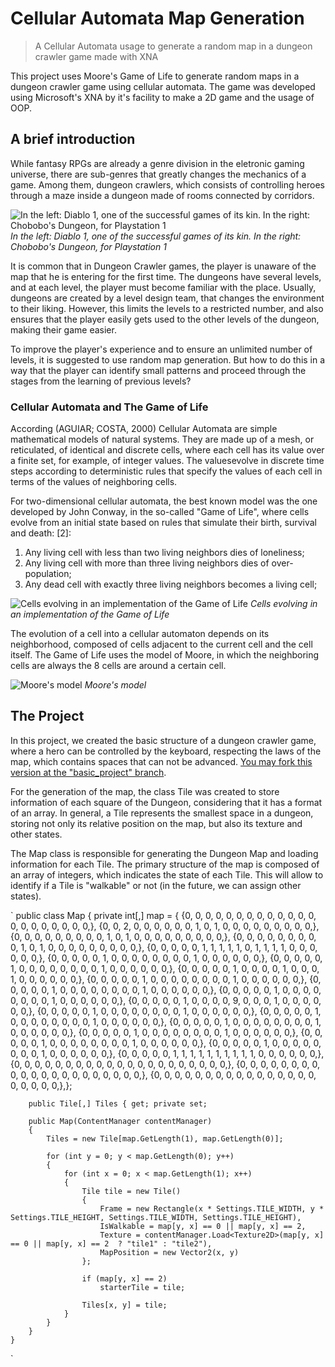 # Cellular Automata Map Generation
> A Cellular Automata usage to generate a random map in a dungeon crawler game made with XNA

This project uses Moore's Game of Life to generate random maps in a dungeon crawler game using cellular automata. The game was developed using Microsoft's XNA by it's facility to make a 2D game and the usage of OOP.

## A brief introduction
While fantasy RPGs are already a genre division in the eletronic gaming universe, there are sub-genres that greatly changes the mechanics of a game. Among them, dungeon crawlers, which consists of controlling heroes through a maze inside a dungeon made of rooms connected by corridors.

![In the left: Diablo 1, one of the successful games of its kin. In the right: Chobobo's Dungeon, for Playstation 1](http://mariotoledo.github.io/cellular-automata-map-generation/docs/chocobodungeon.jpg)
*In the left: Diablo 1, one of the successful games of its kin. In the right: Chobobo's Dungeon, for Playstation 1*

It is common that in Dungeon Crawler games, the player is unaware of the map that he is entering for the first time. The dungeons have several levels, and at each level, the player must become familiar with the place.
Usually, dungeons are created by a level design team, that changes the environment to their liking. However, this limits the levels to a restricted number, and also ensures that the player easily gets used to the other levels of the dungeon, making their game easier.

To improve the player's experience and to ensure an unlimited number of levels, it is suggested to use random map generation. But how to do this in a way that the player can identify small patterns and proceed through the stages from the learning of previous levels?

### Cellular Automata and The Game of Life
According (AGUIAR; COSTA, 2000) Cellular Automata are simple mathematical models of natural systems. They are made up of a mesh, or reticulated, of identical and discrete cells, where each cell has its value over a finite set, for example, of integer values. The values ​​evolve in discrete time steps according to deterministic rules that specify the values ​​of each cell in terms of the values ​​of neighboring cells.

For two-dimensional cellular automata, the best known model was the one developed by John Conway, in the so-called "Game of Life", where cells evolve from an initial state based on rules that simulate their birth, survival and death: [2]:
1. Any living cell with less than two living neighbors dies of loneliness;
2. Any living cell with more than three living neighbors dies of over-population;
3. Any dead cell with exactly three living neighbors becomes a living cell;

![Cells evolving in an implementation of the Game of Life](http://mariotoledo.github.io/cellular-automata-map-generation/docs/jogoDaVida.jpg)
*Cells evolving in an implementation of the Game of Life*

The evolution of a cell into a cellular automaton depends on its neighborhood, composed of cells adjacent to the current cell and the cell itself. The Game of Life uses the model of Moore, in which the neighboring cells are always the 8 cells are around a certain cell.

![Moore's model](http://mariotoledo.github.io/cellular-automata-map-generation/docs/moore.jpg)
*Moore's model*

## The Project
In this project, we created the basic structure of a dungeon crawler game, where a hero can be controlled by the keyboard, respecting the laws of the map, which contains spaces that can not be advanced. [You may fork this version at the "basic_project" branch](https://github.com/mariotoledo/cellular-automata-map-generation/tree/basic_project).

For the generation of the map, the class Tile was created to store information of each square of the Dungeon, considering that it has a format of an array. In general, a Tile represents the smallest space in a dungeon, storing not only its relative position on the map, but also its texture and other states.

The Map class is responsible for generating the Dungeon Map and loading information for each Tile. The primary structure of the map is composed of an array of integers, which indicates the state of each Tile. This will allow to identify if a Tile is "walkable" or not (in the future, we can assign other states).

`
    public class Map
    {
    	private int[,] map = {
          {0, 0, 0, 0, 0, 0, 0, 0, 0, 0, 0, 0, 0, 0, 0, 0, 0, 0, 0, 0, 0,},
          {0, 0, 2, 0, 0, 0, 0, 0, 0, 1, 0, 1, 0, 0, 0, 0, 0, 0, 0, 0, 0,},
          {0, 0, 0, 0, 0, 0, 0, 0, 0, 1, 0, 1, 0, 0, 0, 0, 0, 0, 0, 0, 0,},
          {0, 0, 0, 0, 0, 0, 0, 0, 0, 1, 0, 1, 0, 0, 0, 0, 0, 0, 0, 0, 0,},
          {0, 0, 0, 0, 0, 1, 1, 1, 1, 1, 0, 1, 1, 1, 1, 0, 0, 0, 0, 0, 0,},
          {0, 0, 0, 0, 0, 1, 0, 0, 0, 0, 0, 0, 0, 0, 1, 0, 0, 0, 0, 0, 0,},
          {0, 0, 0, 0, 0, 1, 0, 0, 0, 0, 0, 0, 0, 0, 1, 0, 0, 0, 0, 0, 0,},
          {0, 0, 0, 0, 0, 1, 0, 0, 0, 0, 1, 0, 0, 0, 1, 0, 0, 0, 0, 0, 0,},
          {0, 0, 0, 0, 0, 1, 0, 0, 0, 0, 0, 0, 0, 0, 1, 0, 0, 0, 0, 0, 0,},
          {0, 0, 0, 0, 0, 1, 0, 0, 0, 0, 0, 0, 0, 0, 1, 0, 0, 0, 0, 0, 0,},
          {0, 0, 0, 0, 0, 1, 0, 0, 0, 0, 0, 0, 0, 0, 1, 0, 0, 0, 0, 0, 0,},
          {0, 0, 0, 0, 0, 1, 0, 0, 0, 0, 9, 0, 0, 0, 1, 0, 0, 0, 0, 0, 0,},
          {0, 0, 0, 0, 0, 1, 0, 0, 0, 0, 0, 0, 0, 0, 1, 0, 0, 0, 0, 0, 0,},
          {0, 0, 0, 0, 0, 1, 0, 0, 0, 0, 0, 0, 0, 0, 1, 0, 0, 0, 0, 0, 0,},
          {0, 0, 0, 0, 0, 1, 0, 0, 0, 0, 0, 0, 0, 0, 1, 0, 0, 0, 0, 0, 0,},
          {0, 0, 0, 0, 0, 1, 0, 0, 0, 0, 0, 0, 0, 0, 1, 0, 0, 0, 0, 0, 0,},
          {0, 0, 0, 0, 0, 1, 0, 0, 0, 0, 0, 0, 0, 0, 1, 0, 0, 0, 0, 0, 0,},
          {0, 0, 0, 0, 0, 1, 0, 0, 0, 0, 0, 0, 0, 0, 1, 0, 0, 0, 0, 0, 0,},
          {0, 0, 0, 0, 0, 1, 1, 1, 1, 1, 1, 1, 1, 1, 1, 0, 0, 0, 0, 0, 0,},
          {0, 0, 0, 0, 0, 0, 0, 0, 0, 0, 0, 0, 0, 0, 0, 0, 0, 0, 0, 0, 0,},
          {0, 0, 0, 0, 0, 0, 0, 0, 0, 0, 0, 0, 0, 0, 0, 0, 0, 0, 0, 0, 0,},
          {0, 0, 0, 0, 0, 0, 0, 0, 0, 0, 0, 0, 0, 0, 0, 0, 0, 0, 0, 0, 0,},};

        public Tile[,] Tiles { get; private set; 

        public Map(ContentManager contentManager)
        {
            Tiles = new Tile[map.GetLength(1), map.GetLength(0)];

            for (int y = 0; y < map.GetLength(0); y++)
            {
                for (int x = 0; x < map.GetLength(1); x++)
                {
                    Tile tile = new Tile()
                    {
                        Frame = new Rectangle(x * Settings.TILE_WIDTH, y * Settings.TILE_HEIGHT, Settings.TILE_WIDTH, Settings.TILE_HEIGHT),
                        IsWalkable = map[y, x] == 0 || map[y, x] == 2,
                        Texture = contentManager.Load<Texture2D>(map[y, x] == 0 || map[y, x] == 2  ? "tile1" : "tile2"),
                        MapPosition = new Vector2(x, y)
                    };

                    if (map[y, x] == 2)
                        starterTile = tile;

                    Tiles[x, y] = tile;
                }
            }
        }
	}
`